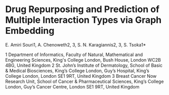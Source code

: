 # Drug Repurposing and Prediction of Multiple Interaction Types via Graph Embedding 
E. Amiri Souri1, A. Chenoweth2, 3, S. N. Karagiannis2, 3, S. Tsoka1*
 
1 Department of Informatics, Faculty of Natural, Mathematical and Engineering Sciences, King's College London, Bush House, London WC2B 4BG, United Kingdom 
2 St. John’s Institute of Dermatology, School of Basic & Medical Biosciences, King’s College London, Guy’s Hospital, King’s College London, London SE1 9RT, United Kingdom
3 Breast Cancer Now Research Unit, School of Cancer & Pharmaceutical Sciences, King’s College London, Guy’s Cancer Centre, London SE1 9RT, United Kingdom
